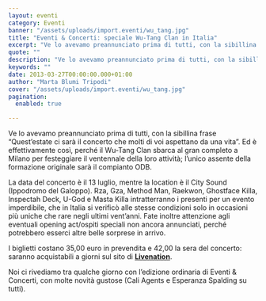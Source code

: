 ```yaml
---
layout: eventi
category: Eventi
banner: "/assets/uploads/import.eventi/wu_tang.jpg"
title: "Eventi & Concerti: speciale Wu-Tang Clan in Italia"
excerpt: "Ve lo avevamo preannunciato prima di tutti, con la sibillina frase “Quest’estate ci sarà il concerto che molti di voi aspettano da una vita”. Ed è effettivamente così, perché il Wu-Tang Clan sbarca al gran completo a Milano per festeggiare il ventennale della loro attività; l’unico assente della formazione originale sarà il compianto ODB. La [&hellip"
quote: ""
description: "Ve lo avevamo preannunciato prima di tutti, con la sibillina frase “Quest’estate ci sarà il concerto che molti di voi aspettano da una vita”. Ed è effettivamente così, perché il Wu-Tang Clan sbarca al gran completo a Milano per festeggiare il ventennale della loro attività; l’unico assente della formazione originale sarà il compianto ODB. La [&hellip"
keywords: ""
date: 2013-03-27T00:00:00.000+01:00
author: "Marta Blumi Tripodi"
cover: "/assets/uploads/import.eventi/wu_tang.jpg"
pagination:
  enabled: true

---
```


Ve lo avevamo preannunciato prima di tutti, con la sibillina frase “Quest’estate ci sarà il concerto che molti di voi aspettano da una vita”. Ed è effettivamente così, perché il Wu-Tang Clan sbarca al gran completo a Milano per festeggiare il ventennale della loro attività; l’unico assente della formazione originale sarà il compianto ODB.

La data del concerto è il 13 luglio, mentre la location è il City Sound (Ippodromo del Galoppo). Rza, Gza, Method Man, Raekwon, Ghostface Killa, Inspectah Deck, U-God e Masta Killa intratterranno i presenti per un evento imperdibile, che in Italia si verificò alle stesse condizioni solo in occasioni più uniche che rare negli ultimi vent’anni. Fate inoltre attenzione agli eventuali opening act/ospiti speciali non ancora annunciati, perché potrebbero esserci altre belle sorprese in arrivo.

I biglietti costano 35,00 euro in prevendita e 42,00 la sera del concerto: saranno acquistabili a giorni sul sito di [**Livenation**](https://www.livenation.it/ "http://www.livenation.it/").

Noi ci rivediamo tra qualche giorno con l’edizione ordinaria di Eventi & Concerti, con molte novità gustose (Cali Agents e Esperanza Spalding su tutti).